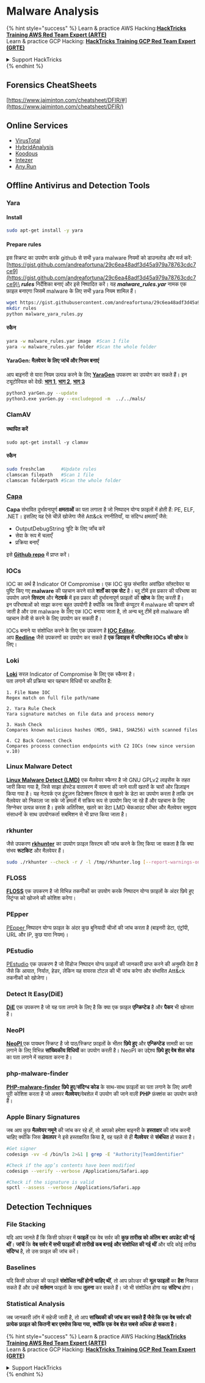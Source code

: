 # Malware Analysis

{% hint style="success" %}
Learn & practice AWS Hacking:<img src="/.gitbook/assets/arte.png" alt="" data-size="line">[**HackTricks Training AWS Red Team Expert (ARTE)**](https://training.hacktricks.xyz/courses/arte)<img src="/.gitbook/assets/arte.png" alt="" data-size="line">\
Learn & practice GCP Hacking: <img src="/.gitbook/assets/grte.png" alt="" data-size="line">[**HackTricks Training GCP Red Team Expert (GRTE)**<img src="/.gitbook/assets/grte.png" alt="" data-size="line">](https://training.hacktricks.xyz/courses/grte)

<details>

<summary>Support HackTricks</summary>

* Check the [**subscription plans**](https://github.com/sponsors/carlospolop)!
* **Join the** 💬 [**Discord group**](https://discord.gg/hRep4RUj7f) or the [**telegram group**](https://t.me/peass) or **follow** us on **Twitter** 🐦 [**@hacktricks\_live**](https://twitter.com/hacktricks\_live)**.**
* **Share hacking tricks by submitting PRs to the** [**HackTricks**](https://github.com/carlospolop/hacktricks) and [**HackTricks Cloud**](https://github.com/carlospolop/hacktricks-cloud) github repos.

</details>
{% endhint %}

## Forensics CheatSheets

[https://www.jaiminton.com/cheatsheet/DFIR/#](https://www.jaiminton.com/cheatsheet/DFIR/)

## Online Services

* [VirusTotal](https://www.virustotal.com/gui/home/upload)
* [HybridAnalysis](https://www.hybrid-analysis.com)
* [Koodous](https://koodous.com)
* [Intezer](https://analyze.intezer.com)
* [Any.Run](https://any.run/)

## Offline Antivirus and Detection Tools

### Yara

#### Install
```bash
sudo apt-get install -y yara
```
#### Prepare rules

इस स्क्रिप्ट का उपयोग करके github से सभी yara malware नियमों को डाउनलोड और मर्ज करें: [https://gist.github.com/andreafortuna/29c6ea48adf3d45a979a78763cdc7ce9](https://gist.github.com/andreafortuna/29c6ea48adf3d45a979a78763cdc7ce9)\
_**rules**_ निर्देशिका बनाएं और इसे निष्पादित करें। यह _**malware\_rules.yar**_ नामक एक फ़ाइल बनाएगा जिसमें malware के लिए सभी yara नियम शामिल हैं।
```bash
wget https://gist.githubusercontent.com/andreafortuna/29c6ea48adf3d45a979a78763cdc7ce9/raw/4ec711d37f1b428b63bed1f786b26a0654aa2f31/malware_yara_rules.py
mkdir rules
python malware_yara_rules.py
```
#### स्कैन
```bash
yara -w malware_rules.yar image  #Scan 1 file
yara -w malware_rules.yar folder #Scan the whole folder
```
#### YaraGen: मैलवेयर के लिए जांचें और नियम बनाएं

आप बाइनरी से यारा नियम उत्पन्न करने के लिए [**YaraGen**](https://github.com/Neo23x0/yarGen) उपकरण का उपयोग कर सकते हैं। इन ट्यूटोरियल को देखें: [**भाग 1**](https://www.nextron-systems.com/2015/02/16/write-simple-sound-yara-rules/), [**भाग 2**](https://www.nextron-systems.com/2015/10/17/how-to-write-simple-but-sound-yara-rules-part-2/), [**भाग 3**](https://www.nextron-systems.com/2016/04/15/how-to-write-simple-but-sound-yara-rules-part-3/)
```bash
python3 yarGen.py --update
python3.exe yarGen.py --excludegood -m  ../../mals/
```
### ClamAV

#### स्थापित करें
```
sudo apt-get install -y clamav
```
#### स्कैन
```bash
sudo freshclam      #Update rules
clamscan filepath   #Scan 1 file
clamscan folderpath #Scan the whole folder
```
### [Capa](https://github.com/mandiant/capa)

**Capa** संभावित दुर्भावनापूर्ण **क्षमताओं** का पता लगाता है जो निष्पादन योग्य फ़ाइलों में होती हैं: PE, ELF, .NET। इसलिए यह ऐसे चीज़ें खोजेगा जैसे Att\&ck रणनीतियाँ, या संदिग्ध क्षमताएँ जैसे:

* OutputDebugString त्रुटि के लिए जाँच करें
* सेवा के रूप में चलाएँ
* प्रक्रिया बनाएँ

इसे [**Github repo**](https://github.com/mandiant/capa) में प्राप्त करें।

### IOCs

IOC का अर्थ है Indicator Of Compromise। एक IOC कुछ संभावित अवांछित सॉफ़्टवेयर या पुष्टि किए गए **malware** की पहचान करने वाले **शर्तों का एक सेट** है। ब्लू टीमें इस प्रकार की परिभाषा का उपयोग अपने **सिस्टम** और **नेटवर्क** में इस प्रकार की दुर्भावनापूर्ण फ़ाइलों की **खोज** के लिए करती हैं।\
इन परिभाषाओं को साझा करना बहुत उपयोगी है क्योंकि जब किसी कंप्यूटर में malware की पहचान की जाती है और उस malware के लिए एक IOC बनाया जाता है, तो अन्य ब्लू टीमें इसे malware की पहचान तेजी से करने के लिए उपयोग कर सकती हैं।

IOCs बनाने या संशोधित करने के लिए एक उपकरण है [**IOC Editor**](https://www.fireeye.com/services/freeware/ioc-editor.html)**.**\
आप [**Redline**](https://www.fireeye.com/services/freeware/redline.html) जैसे उपकरणों का उपयोग कर सकते हैं **एक डिवाइस में परिभाषित IOCs की खोज** के लिए।

### Loki

[**Loki**](https://github.com/Neo23x0/Loki) सरल Indicator of Compromise के लिए एक स्कैनर है।\
पता लगाने की प्रक्रिया चार पहचान विधियों पर आधारित है:
```
1. File Name IOC
Regex match on full file path/name

2. Yara Rule Check
Yara signature matches on file data and process memory

3. Hash Check
Compares known malicious hashes (MD5, SHA1, SHA256) with scanned files

4. C2 Back Connect Check
Compares process connection endpoints with C2 IOCs (new since version v.10)
```
### Linux Malware Detect

[**Linux Malware Detect (LMD)**](https://www.rfxn.com/projects/linux-malware-detect/) एक मैलवेयर स्कैनर है जो GNU GPLv2 लाइसेंस के तहत जारी किया गया है, जिसे साझा होस्टेड वातावरण में सामना की जाने वाली खतरों के चारों ओर डिज़ाइन किया गया है। यह नेटवर्क एज इंट्रूज़न डिटेक्शन सिस्टम से खतरे के डेटा का उपयोग करता है ताकि उन मैलवेयर को निकाला जा सके जो हमलों में सक्रिय रूप से उपयोग किए जा रहे हैं और पहचान के लिए सिग्नेचर उत्पन्न करता है। इसके अतिरिक्त, खतरे का डेटा LMD चेकआउट फीचर और मैलवेयर समुदाय संसाधनों के साथ उपयोगकर्ता सबमिशन से भी प्राप्त किया जाता है।

### rkhunter

जैसे उपकरण [**rkhunter**](http://rkhunter.sourceforge.net) का उपयोग फ़ाइल सिस्टम की जांच करने के लिए किया जा सकता है कि क्या संभव **रूटकिट** और मैलवेयर हैं।
```bash
sudo ./rkhunter --check -r / -l /tmp/rkhunter.log [--report-warnings-only] [--skip-keypress]
```
### FLOSS

[**FLOSS**](https://github.com/mandiant/flare-floss) एक उपकरण है जो विभिन्न तकनीकों का उपयोग करके निष्पादन योग्य फ़ाइलों के अंदर छिपे हुए स्ट्रिंग्स को खोजने की कोशिश करेगा।

### PEpper

[PEpper ](https://github.com/Th3Hurrican3/PEpper) निष्पादन योग्य फ़ाइल के अंदर कुछ बुनियादी चीजों की जांच करता है (बाइनरी डेटा, एंट्रॉपी, URL और IP, कुछ यारा नियम)।

### PEstudio

[PEstudio](https://www.winitor.com/download) एक उपकरण है जो विंडोज निष्पादन योग्य फ़ाइलों की जानकारी प्राप्त करने की अनुमति देता है जैसे कि आयात, निर्यात, हेडर, लेकिन यह वायरस टोटल की भी जांच करेगा और संभावित Att\&ck तकनीकों को खोजेगा।

### Detect It Easy(DiE)

[**DiE**](https://github.com/horsicq/Detect-It-Easy/) एक उपकरण है जो यह पता लगाने के लिए है कि क्या एक फ़ाइल **एन्क्रिप्टेड** है और **पैकर** भी खोजता है।

### NeoPI

[**NeoPI** ](https://github.com/CiscoCXSecurity/NeoPI) एक पायथन स्क्रिप्ट है जो पाठ/स्क्रिप्ट फ़ाइलों के भीतर **छिपे हुए** और **एन्क्रिप्टेड** सामग्री का पता लगाने के लिए विभिन्न **सांख्यिकीय विधियों** का उपयोग करती है। NeoPI का उद्देश्य **छिपे हुए वेब शेल कोड** का पता लगाने में सहायता करना है।

### **php-malware-finder**

[**PHP-malware-finder**](https://github.com/nbs-system/php-malware-finder) **छिपे हुए**/**संदिग्ध कोड** के साथ-साथ फ़ाइलों का पता लगाने के लिए अपनी पूरी कोशिश करता है जो अक्सर **मैलवेयर**/वेबशेल में उपयोग की जाने वाली **PHP** फ़ंक्शंस का उपयोग करते हैं।

### Apple Binary Signatures

जब आप कुछ **मैलवेयर नमूने** की जांच कर रहे हों, तो आपको हमेशा बाइनरी के **हस्ताक्षर** की जांच करनी चाहिए क्योंकि जिस **डेवलपर** ने इसे हस्ताक्षरित किया है, वह पहले से ही **मैलवेयर** से **संबंधित** हो सकता है।
```bash
#Get signer
codesign -vv -d /bin/ls 2>&1 | grep -E "Authority|TeamIdentifier"

#Check if the app’s contents have been modified
codesign --verify --verbose /Applications/Safari.app

#Check if the signature is valid
spctl --assess --verbose /Applications/Safari.app
```
## Detection Techniques

### File Stacking

यदि आप जानते हैं कि किसी फ़ोल्डर में **फाइलें** एक वेब सर्वर की **कुछ तारीख को अंतिम बार अपडेट की गई थीं**। **जांचें** कि **वेब सर्वर में सभी फाइलों की तारीखें कब बनाई और संशोधित की गई थीं** और यदि कोई तारीख **संदिग्ध** है, तो उस फ़ाइल की जांच करें।

### Baselines

यदि किसी फ़ोल्डर की फाइलें **संशोधित नहीं होनी चाहिए थीं**, तो आप फ़ोल्डर की **मूल फाइलों** का **हैश** निकाल सकते हैं और उन्हें **वर्तमान** फाइलों के साथ **तुलना** कर सकते हैं। जो भी संशोधित होगा वह **संदिग्ध** होगा।

### Statistical Analysis

जब जानकारी लॉग में सहेजी जाती है, तो आप **सांख्यिकी की जांच कर सकते हैं जैसे कि एक वेब सर्वर की प्रत्येक फ़ाइल को कितनी बार एक्सेस किया गया, क्योंकि एक वेब शेल सबसे अधिक हो सकता है**।

{% hint style="success" %}
Learn & practice AWS Hacking:<img src="/.gitbook/assets/arte.png" alt="" data-size="line">[**HackTricks Training AWS Red Team Expert (ARTE)**](https://training.hacktricks.xyz/courses/arte)<img src="/.gitbook/assets/arte.png" alt="" data-size="line">\
Learn & practice GCP Hacking: <img src="/.gitbook/assets/grte.png" alt="" data-size="line">[**HackTricks Training GCP Red Team Expert (GRTE)**<img src="/.gitbook/assets/grte.png" alt="" data-size="line">](https://training.hacktricks.xyz/courses/grte)

<details>

<summary>Support HackTricks</summary>

* Check the [**subscription plans**](https://github.com/sponsors/carlospolop)!
* **Join the** 💬 [**Discord group**](https://discord.gg/hRep4RUj7f) or the [**telegram group**](https://t.me/peass) or **follow** us on **Twitter** 🐦 [**@hacktricks\_live**](https://twitter.com/hacktricks\_live)**.**
* **Share hacking tricks by submitting PRs to the** [**HackTricks**](https://github.com/carlospolop/hacktricks) and [**HackTricks Cloud**](https://github.com/carlospolop/hacktricks-cloud) github repos.

</details>
{% endhint %}
